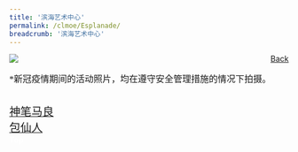 ```yaml
---
title: '滨海艺术中心'
permalink: /clmoe/Esplanade/
breadcrumb: '滨海艺术中心'
---
```


<!-- Global site tag (gtag.js) - Google Ads: 726049306 -->
<script async src="https://www.googletagmanager.com/gtag/js?id=AW-726049306"></script>
<script>
  window.dataLayer = window.dataLayer || [];
  function gtag(){dataLayer.push(arguments);}
  gtag('js', new Date());

  gtag('config', 'AW-726049306');
</script>
<a href="/exhibits/华文学习展示区-chinese-exhibitions-e/community-partners/" style="float:right;">Back</a>
 <img src="/images/MTLS2021-Esplanade_CL_Final.jpg"> <br/>
 <p style="font-family: KaiTi; font-size:16px;">*新冠疫情期间的活动照片，均在遵守安全管理措施的情况下拍摄。</p><br/>
 <a href=" https://www.esplanade.com/offstage/arts/moonfest-online-the-magic-paintbrush?sc_lang=zh-CN " target="_blank"><span style="font-family: KaiTi; font-size: 20px;">神笔马良</span></a> <br/>
 <a href=" https://www.esplanade.com/offstage/arts/the-dumpling-sage?sc_lang=zh-CN " target="_blank"><span style="font-family: KaiTi; font-size: 20px;">包仙人</span></a>

<div class="btntop"><a href="#top" style="text-decoration:none;"><span style="color:white"><b>Top</b></span></a></div>
